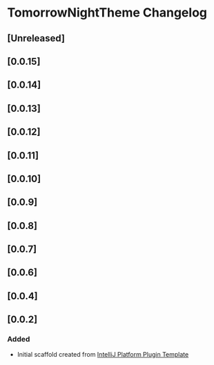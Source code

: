<!-- Keep a Changelog guide -> https://keepachangelog.com -->

# TomorrowNightTheme Changelog

## [Unreleased]
## [0.0.15]
## [0.0.14]
## [0.0.13]
## [0.0.12]
## [0.0.11]
## [0.0.10]
## [0.0.9]
## [0.0.8]
## [0.0.7]
## [0.0.6]
## [0.0.4]
## [0.0.2]
### Added
- Initial scaffold created from [IntelliJ Platform Plugin Template](https://github.com/JetBrains/intellij-platform-plugin-template)
